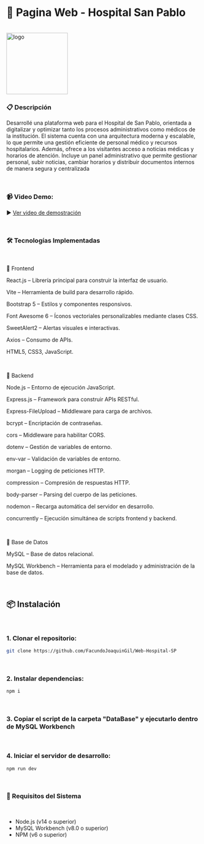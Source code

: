 <h1>🏥 Pagina Web - Hospital San Pablo</h1>
<br>
<img src="https://github.com/user-attachments/assets/529efa84-06a0-433f-8bd4-18734bad194a" alt="logo" width="160"/>



<h3>📋 Descripción </h3>

<p>Desarrollé una plataforma web para el Hospital de San Pablo, orientada a digitalizar y optimizar tanto los procesos administrativos como médicos de la institución. El sistema cuenta con una arquitectura moderna y escalable, lo que permite una gestión eficiente de personal médico y recursos hospitalarios. Además, ofrece a los visitantes acceso a noticias médicas y horarios de atención. Incluye un panel administrativo que permite gestionar personal, subir noticias, cambiar horarios y distribuir documentos internos de manera segura y centralizada</p>
<br>
<h3>📹 Video Demo:</h3>

▶️ [Ver video de demostración](https://www.youtube.com/watch?v=hlr3wDI4ufo)

<br>

<h3>🛠️ Tecnologías Implementadas</h3>

<br>

🔹 Frontend

React.js – Librería principal para construir la interfaz de usuario.

Vite – Herramienta de build para desarrollo rápido.

Bootstrap 5 – Estilos y componentes responsivos.

Font Awesome 6 – Íconos vectoriales personalizables mediante clases CSS.

SweetAlert2 – Alertas visuales e interactivas.

Axios – Consumo de APIs.

HTML5, CSS3, JavaScript.

<br>

🔹 Backend

Node.js – Entorno de ejecución JavaScript.

Express.js – Framework para construir APIs RESTful.

Express-FileUpload – Middleware para carga de archivos.

bcrypt – Encriptación de contraseñas.

cors – Middleware para habilitar CORS.

dotenv – Gestión de variables de entorno.

env-var – Validación de variables de entorno.

morgan – Logging de peticiones HTTP.

compression – Compresión de respuestas HTTP.

body-parser – Parsing del cuerpo de las peticiones.

nodemon – Recarga automática del servidor en desarrollo.

concurrently – Ejecución simultánea de scripts frontend y backend.

<br>

🔹 Base de Datos

MySQL – Base de datos relacional.

MySQL Workbench – Herramienta para el modelado y administración de la base de datos.

<br>

## 📦 Instalación
<br>

<h3> 1. Clonar el repositorio: </h3>

```bash
git clone https://github.com/FacundoJoaquinGil/Web-Hospital-SP
```
<br>

<h3> 2. Instalar dependencias: </h3>

```bash
npm i
```
<br>

<h3> 3. Copiar el script de la carpeta "DataBase"  y ejecutarlo dentro de MySQL Workbench </h3>
<br>

<h3> 4. Iniciar el servidor de desarrollo: </h3>

```bash
npm run dev
```
<br>

<h3>🔧 Requisitos del Sistema</h3>
<br>

- Node.js (v14 o superior)
- MySQL Workbench (v8.0 o superior)
- NPM (v6 o superior)

